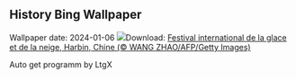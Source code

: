 ## History Bing Wallpaper
Wallpaper date: 2024-01-06
![](https://www.bing.com/th?id=OHR.HarbinFestival_FR-CA0128827383_UHD.jpg&w=1000)Download: [Festival international de la glace et de la neige, Harbin, Chine (© WANG ZHAO/AFP/Getty Images)](https://www.bing.com/th?id=OHR.HarbinFestival_FR-CA0128827383_UHD.jpg)

Auto get programm by LtgX

